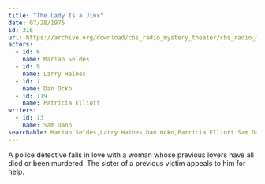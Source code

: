 ```yaml
---
title: "The Lady Is a Jinx"
date: 07/28/1975
id: 316
url: https://archive.org/download/cbs_radio_mystery_theater/cbs_radio_mystery_theater-0301-0350.zip/cbs_radio_mystery_theater-0301-0350%2Fcbsrmt_0316_the_lady_is_a_jinx.mp3
actors:  
  - id: 6
    name: Marian Seldes  
  - id: 9
    name: Larry Haines  
  - id: 7
    name: Dan Ocko  
  - id: 119
    name: Patricia Elliott
writers:  
  - id: 13
    name: Sam Dann
searchable: Marian Seldes,Larry Haines,Dan Ocko,Patricia Elliott Sam Dann
---
```

A police detective falls in love with a woman whose previous lovers have all died or been murdered. The sister of a previous victim appeals to him for help.